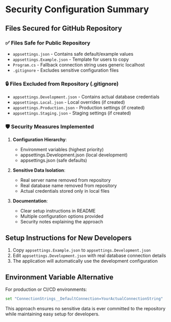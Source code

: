 # Security Configuration Summary

## Files Secured for GitHub Repository

### ✅ Files Safe for Public Repository
- `appsettings.json` - Contains safe default/example values
- `appsettings.Example.json` - Template for users to copy
- `Program.cs` - Fallback connection string uses generic localhost
- `.gitignore` - Excludes sensitive configuration files

### 🔒 Files Excluded from Repository (.gitignore)
- `appsettings.Development.json` - Contains actual database credentials
- `appsettings.Local.json` - Local overrides (if created)
- `appsettings.Production.json` - Production settings (if created)
- `appsettings.Staging.json` - Staging settings (if created)

### 🛡️ Security Measures Implemented

1. **Configuration Hierarchy**: 
   - Environment variables (highest priority)
   - appsettings.Development.json (local development)
   - appsettings.json (safe defaults)

2. **Sensitive Data Isolation**:
   - Real server name removed from repository
   - Real database name removed from repository
   - Actual credentials stored only in local files

3. **Documentation**:
   - Clear setup instructions in README
   - Multiple configuration options provided
   - Security notes explaining the approach

## Setup Instructions for New Developers

1. Copy `appsettings.Example.json` to `appsettings.Development.json`
2. Edit `appsettings.Development.json` with real database connection details
3. The application will automatically use the development configuration

## Environment Variable Alternative

For production or CI/CD environments:
```bash
set "ConnectionStrings__DefaultConnection=YourActualConnectionString"
```

This approach ensures no sensitive data is ever committed to the repository while maintaining easy setup for developers.
